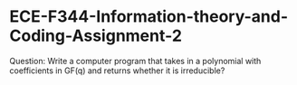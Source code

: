 # ECE-F344-Information-theory-and-Coding-Assignment-2

Question:
Write a computer program that takes in a polynomial with coefficients in GF(q) and returns whether it is irreducible?
